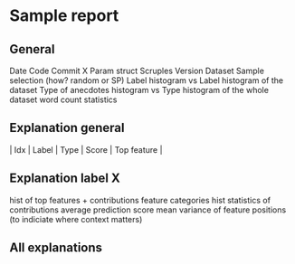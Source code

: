 # Sample report

## General 
Date
Code Commit
X Param struct 
Scruples Version
Dataset
Sample selection (how? random or SP)
Label histogram vs Label histogram of the dataset
Type of anecdotes histogram vs Type histogram of the whole dataset
word count statistics 


## Explanation general

| Idx | Label | Type | Score | Top feature | 


## Explanation label X

hist of top features + contributions
feature categories hist
statistics of contributions
average prediction score
mean variance of feature positions (to indiciate where context matters)

## All explanations
